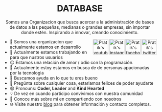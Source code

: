 <div align='center'><h1>DATABASE</h1></div>
<div align="center">

Somos una Organizacion que busca acercar a la administración de bases de datos a las pequeñas, medianas o grandes empresas, sin importar donde estén. Inspirando a innovar, creando conocimiento.


<a href="https://twitter.com/bbasededatos" target="_blank" rel="nofollow"><img align="right" alt="Pratik's twitter" width="50px" src="https://cdn.pixabay.com/photo/2017/06/22/14/23/twitter-2430933_960_720.png" /></a>
<a href="https://www.facebook.com/bbasededatos/" target="_blank" rel="nofollow"><img align="right" alt="Pratik's facebook" width="50px" src="https://cdn.pixabay.com/photo/2017/06/22/06/22/facebook-2429746_960_720.png" /></a>
<a href="https://www.instagram.com/bbasededatos/" target="_blank" rel="nofollow"><img align="right" alt="Pratik's instagram" width="50px" src="https://cdn.pixabay.com/photo/2016/09/17/07/03/instagram-1675670_960_720.png" /></a>
<a href="https://www.youtube.com/channel/UCMKrc-99Kf3ZyYYGwrN7A4w" target="_blank" rel="nofollow"><img align="right" alt="Pratik's youtube" width="50px" src="https://cdn.pixabay.com/photo/2016/11/19/03/08/youtube-1837872_960_720.png" /></a>
</div>


- :school: Somos una organizacion que actualmente estamos en desarrollo
- 🔭 Actualmente estamos trabajando en para que nustros usuarios
- :neutral_face: Estamos una relación de amor / odio con la programación.
- 🌱 Actualmente estoy estamos en busca de de personas apacionadas por la tecnologia
- 🤔 Buscamos ayuda en lo que tu eres bueno
- 💬 Pregúnta sobre cualquier cosa, estariamos felices de poder ayudarte
- 😄 Pronouns: **Coder, Leader** and **Kind Hearted**
- :bulb: De vez en cuando participo convivimos con nuestra comunidad
- 👨 Conoce más sobre mí en compartiendo con nosotros
- 🌐 Visite nuestro [blog](https://facebook.com/bbasededatos) para obtener información y contacto completos.


